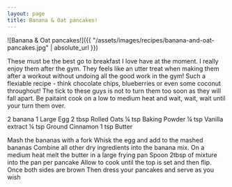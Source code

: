 ```yaml
---
layout: page
title: Banana & Oat pancakes!
---
```


![Banana & Oat pancakes!]({{ "/assets/images/recipes/banana-and-oat-pancakes.jpg" | absolute_url }})

These must be the best go to breakfast I love have at the moment. I really enjoy them after the gym. They feels like an utter treat when making them after a workout without undoing all the good work in the gym! Such a flexiable recipe - think chocolate chips, blueberries or even some coconut throughout! The tick to these guys is not to turn them too soon as they will fall apart. Be paitaint cook on a low to medium heat and wait, wait, wait until your turn them over.

2 banana
1 Large Egg
2 tbsp Rolled Oats
¼ tsp Baking Powder
¼ tsp Vanilla extract
¼ tsp Ground Cinnamon
1 tsp Butter

Mash the bananas with a fork
Whisk the egg and add to the mashed bananas
Combine all other dry ingredients into the banana mix.
On a medium heat melt the butter in a large frying pan
Spoon 2tbsp of mixture into the pan per pancake
Allow to cook until the top is set and then flip. Once both sides are brown
Then dress your pancakes and serve as you wish
